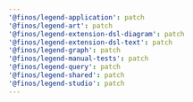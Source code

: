 ```yaml
---
'@finos/legend-application': patch
'@finos/legend-art': patch
'@finos/legend-extension-dsl-diagram': patch
'@finos/legend-extension-dsl-text': patch
'@finos/legend-graph': patch
'@finos/legend-manual-tests': patch
'@finos/legend-query': patch
'@finos/legend-shared': patch
'@finos/legend-studio': patch
---
```

